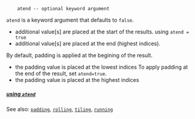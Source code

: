 ```
    atend -- optional keyword argument
```

`atend` is a keyword argument that defaults to `false`.
- additional value[s] are placed at the start of the results.
using `atend = true`
- additional value[s] are placed at the end (highest indices).

By default, padding is applied at the begining of the result.
- the padding value is placed at the lowest indices
To apply padding at the end of the result, set `atend=true`.
- the padding value is placed at the highest indices

##### [using `atend`](../use/atend.md)

See also: [`padding`](padding.md),
          [`rolling`](rolling.md),
          [`tiling`](tiling.md),
          [`running`](running.md)
